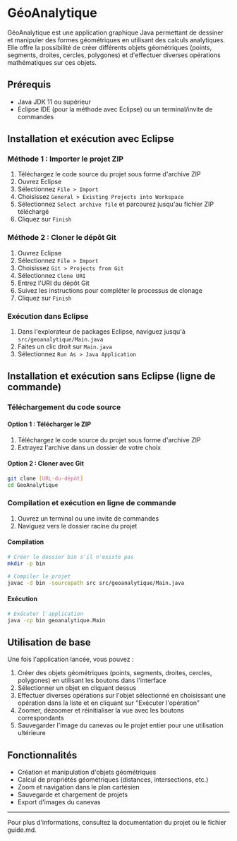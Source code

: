 # GéoAnalytique

GéoAnalytique est une application graphique Java permettant de dessiner et manipuler des formes géométriques en utilisant des calculs analytiques. Elle offre la possibilité de créer différents objets géométriques (points, segments, droites, cercles, polygones) et d'effectuer diverses opérations mathématiques sur ces objets.

## Prérequis

- Java JDK 11 ou supérieur
- Eclipse IDE (pour la méthode avec Eclipse) ou un terminal/invite de commandes

## Installation et exécution avec Eclipse

### Méthode 1 : Importer le projet ZIP

1. Téléchargez le code source du projet sous forme d'archive ZIP
2. Ouvrez Eclipse
3. Sélectionnez `File > Import`
4. Choisissez `General > Existing Projects into Workspace`
5. Sélectionnez `Select archive file` et parcourez jusqu'au fichier ZIP téléchargé
6. Cliquez sur `Finish`

### Méthode 2 : Cloner le dépôt Git

1. Ouvrez Eclipse
2. Sélectionnez `File > Import`
3. Choisissez `Git > Projects from Git`
4. Sélectionnez `Clone URI`
5. Entrez l'URI du dépôt Git
6. Suivez les instructions pour compléter le processus de clonage
7. Cliquez sur `Finish`

### Exécution dans Eclipse

1. Dans l'explorateur de packages Eclipse, naviguez jusqu'à `src/geoanalytique/Main.java`
2. Faites un clic droit sur `Main.java`
3. Sélectionnez `Run As > Java Application`

## Installation et exécution sans Eclipse (ligne de commande)

### Téléchargement du code source

#### Option 1 : Télécharger le ZIP

1. Téléchargez le code source du projet sous forme d'archive ZIP
2. Extrayez l'archive dans un dossier de votre choix

#### Option 2 : Cloner avec Git

```bash
git clone [URL-du-dépôt]
cd GeoAnalytique
```

### Compilation et exécution en ligne de commande

1. Ouvrez un terminal ou une invite de commandes
2. Naviguez vers le dossier racine du projet

#### Compilation

```bash
# Créer le dossier bin s'il n'existe pas
mkdir -p bin

# Compiler le projet
javac -d bin -sourcepath src src/geoanalytique/Main.java
```

#### Exécution

```bash
# Exécuter l'application
java -cp bin geoanalytique.Main
```

## Utilisation de base

Une fois l'application lancée, vous pouvez :

1. Créer des objets géométriques (points, segments, droites, cercles, polygones) en utilisant les boutons dans l'interface
2. Sélectionner un objet en cliquant dessus
3. Effectuer diverses opérations sur l'objet sélectionné en choisissant une opération dans la liste et en cliquant sur "Exécuter l'opération"
4. Zoomer, dézoomer et réinitialiser la vue avec les boutons correspondants
5. Sauvegarder l'image du canevas ou le projet entier pour une utilisation ultérieure

## Fonctionnalités

- Création et manipulation d'objets géométriques
- Calcul de propriétés géométriques (distances, intersections, etc.)
- Zoom et navigation dans le plan cartésien
- Sauvegarde et chargement de projets
- Export d'images du canevas

---

Pour plus d'informations, consultez la documentation du projet ou le fichier guide.md. 